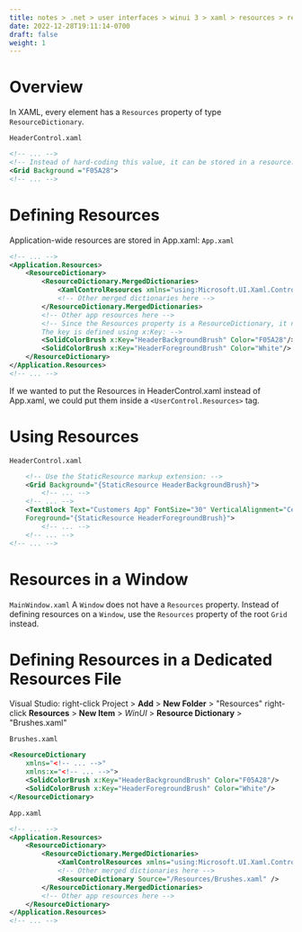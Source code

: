 ```yaml
---
title: notes > .net > user interfaces > winui 3 > xaml > resources > resources
date: 2022-12-28T19:11:14-0700
draft: false
weight: 1
---
```

# Overview
In XAML, every element has a `Resources` property of type `ResourceDictionary`.

`HeaderControl.xaml`
```xml
<!-- ... -->
<!-- Instead of hard-coding this value, it can be stored in a resource: -->
<Grid Background ="F05A28">
<!-- ... -->
```
# Defining Resources
Application-wide resources are stored in App.xaml:
`App.xaml`
```xml
<!-- ... -->
<Application.Resources>
    <ResourceDictionary>
        <ResourceDictionary.MergedDictionaries>
            <XamlControlResources xmlns="using:Microsoft.UI.Xaml.Controls" />
            <!-- Other merged dictionaries here -->
        </ResourceDictionary.MergedDictionaries>
        <!-- Other app resources here -->
        <!-- Since the Resources property is a ResourceDictionary, it needs a Key and a Value.
        The key is defined using x:Key: -->
        <SolidColorBrush x:Key="HeaderBackgroundBrush" Color="F05A28"/>
        <SolidColorBrush x:Key="HeaderForegroundBrush" Color="White"/>
    </ResourceDictionary>
</Application.Resources>
<!-- ... -->
```

If we wanted to put the Resources in HeaderControl.xaml instead of App.xaml, we could put them inside a `<UserControl.Resources>` tag.

# Using Resources
`HeaderControl.xaml`
```xml
    <!-- Use the StaticResource markup extension: -->
    <Grid Background="{StaticResource HeaderBackgroundBrush}">
        <!-- ... -->
    <!-- ... -->
    <TextBlock Text="Customers App" FontSize="30" VerticalAlignment="Center"
    Foreground="{StaticResource HeaderForegroundBrush}">
        <!-- ... -->
    <!-- ... -->
<!-- ... -->
```
# Resources in a Window
`MainWindow.xaml`
A `Window` does not have a `Resources` property. Instead of defining resources on a `Window`, use the `Resources` property of the root `Grid` instead.

# Defining Resources in a Dedicated Resources File
Visual Studio: right-click Project > **Add** > **New Folder** > "Resources"
right-click **Resources** > **New Item** > *WinUI* > **Resource Dictionary** > "Brushes.xaml"

`Brushes.xaml`
```xml
<ResourceDictionary
    xmlns="<!-- ... -->"
    xmlns:x="<!-- ... -->">
    <SolidColorBrush x:Key="HeaderBackgroundBrush" Color="F05A28"/>
    <SolidColorBrush x:Key="HeaderForegroundBrush" Color="White"/>
</ResourceDictionary>
```

`App.xaml`
```xml
<!-- ... -->
<Application.Resources>
    <ResourceDictionary>
        <ResourceDictionary.MergedDictionaries>
            <XamlControlResources xmlns="using:Microsoft.UI.Xaml.Controls" />
            <!-- Other merged dictionaries here -->
            <ResourceDictionary Source="/Resources/Brushes.xaml" />
        </ResourceDictionary.MergedDictionaries>
        <!-- Other app resources here -->
    </ResourceDictionary>
</Application.Resources>
<!-- ... -->
```
